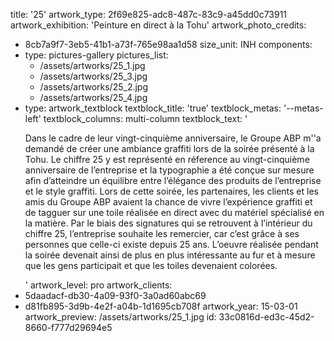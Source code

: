 title: '25'
artwork_type: 2f69e825-adc8-487c-83c9-a45dd0c73911
artwork_exhibition: 'Peinture en direct à la Tohu'
artwork_photo_credits:
  - 8cb7a9f7-3eb5-41b1-a73f-765e98aa1d58
size_unit: INH
components:
  -
    type: pictures-gallery
    pictures_list:
      - /assets/artworks/25_1.jpg
      - /assets/artworks/25_3.jpg
      - /assets/artworks/25_2.jpg
      - /assets/artworks/25_4.jpg
  -
    type: artwork_textblock
    textblock_title: 'true'
    textblock_metas: '--metas-left'
    textblock_columns: multi-column
    textblock_text: '<p>Dans le cadre de leur vingt-cinquième anniversaire, le Groupe ABP m''a demandé de créer une ambiance graffiti lors de la soirée présenté à la Tohu. Le chiffre 25 y est représenté en réference au vingt-cinquième anniversaire de l’entreprise et la typographie a été conçue sur mesure afin d’atteindre un équilibre entre l’élégance des produits de l’entreprise et le style graffiti. Lors de cette soirée, les partenaires, les clients et les amis du Groupe ABP avaient la chance de vivre l’expérience graffiti et de tagguer sur une toile réalisée en direct avec du matériel spécialisé en la matière. Par le biais des signatures qui se retrouvent à l’intérieur du chiffre 25, l’entreprise souhaite les remercier, car c’est grâce à ses personnes que celle-ci existe depuis 25 ans. L’oeuvre réalisée pendant la soirée devenait ainsi de plus en plus intéressante au fur et à mesure que les gens participait et que les toiles devenaient colorées.</p>'
artwork_level: pro
artwork_clients:
  - 5daadacf-db30-4a09-93f0-3a0ad60abc69
  - d81fb895-3d9b-4e2f-a04b-1d1695cb708f
artwork_year: 15-03-01
artwork_preview: /assets/artworks/25_1.jpg
id: 33c0816d-ed3c-45d2-8660-f777d29694e5
